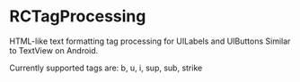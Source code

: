 RCTagProcessing
===============

HTML-like text formatting tag processing for UILabels and UIButtons
Similar to TextView on Android.

Currently supported tags are:
b, u, i, sup, sub, strike